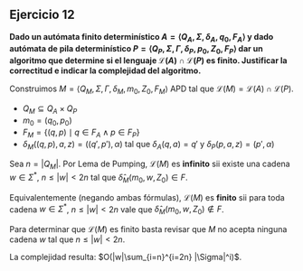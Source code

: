 ## Ejercicio 12

**Dado un autómata finito determinístico $A = \langle Q_A, \Sigma, \delta_A, q_0, F_A \rangle$ y dado autómata de pila determinístico $P = \langle Q_P, \Sigma, \Gamma, \delta_P, p_0, Z_0, F_P \rangle$ dar un algoritmo que determine si el lenguaje $\mathcal{L}(A) ∩ \mathcal{L}(P)$ es finito. Justificar la correctitud e indicar la complejidad del algoritmo.**

Construimos $M = \langle Q_M, \Sigma, \Gamma, \delta_M, m_0, Z_0, F_M \rangle$ APD tal que $\mathcal{L}(M) = \mathcal{L}(A) ∩ \mathcal{L}(P)$.

- $Q_M \subseteq Q_A \times Q_P$
- $m_0 = (q_0, p_0)$
- $F_M = \{ (q, p) \mid q \in F_A \land p \in F_P \}$
- $\delta_M((q, p), a, z) = ((q', p'), \alpha)$ tal que $\delta_A(q, a) = q'$ y $\delta_P(p, a, z) = (p', \alpha)$

Sea $n = |Q_M|$. Por Lema de Pumping, $\mathcal{L}(M)$ es **infinito** sii existe una cadena $w \in \Sigma^\ast$, $n \leq |w| < 2n$ tal que $\hat\delta_M(m_0, w, Z_0) \in F$.

Equivalentemente (negando ambas fórmulas), $\mathcal{L}(M)$ es **finito** sii para toda cadena $w \in \Sigma^\ast$, $n \leq |w| < 2n$ vale que $\hat\delta_M(m_0, w, Z_0) \notin F$.

Para determinar que $\mathcal{L}(M)$ es finito basta revisar que $M$ no acepta ninguna cadena $w$ tal que $n \leq |w| < 2n$.

La complejidad resulta: $O(|w|\sum_{i=n}^{i=2n} |\Sigma|^i)$.
